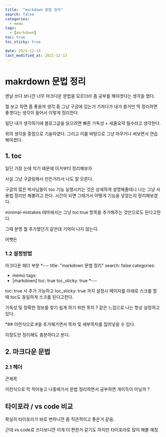 ```yaml
---
title:  "markdown 문법 정리"
search: false
categories: 
  - memo
tags:
  - [markdown]
toc: true
toc_sticky: true

date: 2021-12-13
last_modified_at: 2021-12-13
---
```



# makrdown 문법 정리

맨날 쓰다 보니깐 너무 마크다운 문법을 모르더라 좀 공부를 해야겟다는 생각을 했다.   

뭘 보고 하면 좀 좋을까 생각 중 그냥 구글에 있는거 가져다가 내가 쓸거만 딱 정리하면 좋겟다는 생각이 들어서 이렇게 정리한다. 

일단 내가 생각하기에 블로그글을 읽으려면 빠른 가독성 + 세줄요약 필수라고 생각한다. 

위의 생각을 중점으로 기술하였다. 
그리고 이를 바탕으로 그냥 아무거나 써보면서 연습해야겠다.

## 1. toc

일단 가장 눈에 띄기 때문에 이거부터 정리해보자 

사실 그냥 구글링해서 만든거라서 나도 잘 모른다.

구글의 많은 박사님들이 toc 기능 실행시키는 것은 상세하게 설명해줄테니 나는 그냥 사용법 정리만 해볼려고 한다. 
시간이 되면 그때가서 어떻게 기능을 넣었는지 정리해보겠다. 

minimal-mistakes 테마에서는 그냥 toc:true 항목을 추가해주는 것만으로도 된다고한다. 

그때 분명 뭘 추가했던거 같은데 기억이 나지 않는다. 

어쨋든 
### 1.2 설정방법
마크다운 헤더 부분
*---
title:  "markdown 문법 정리"
search: false
categories: 
  - memo
tags:
  - [markdown]
toc: true
toc_sticky: true
*---

toc: true 시 추가 가능하고 
toc_sticky: true 까지 설정시 페이지를 아래로 스크롤 할 때 toc도 동일하게 스크롤 된다고한다.

가독성 및 정확한 정보를 찾기 쉽게 하기 위한 목차 ? 같은 느낌으로 나는 항상 설정하고 있다. 

*## 이런식으로 #을 추가해가면서 목차 및 세부목차를 집어넣을 수 있다.

이정도만 정리해도 충분하다고 본다. 

## 2. 마크다운 문법

### 2.1 헤더

큰제목 

이런식으로 막 적어놓고 나중에가서 문법 정리하면서 공부하면 개이득이 아닐까 ? 



## 타이포라 / vs code 비교 

확실히 타이포라가 바로 변하니깐 좀 직관적이고 좋은거 같음.

근데 vs code로 쓰다보니깐 이게 더 편한거 같기도 하지만 타이포라로 많이 해볼 예정




